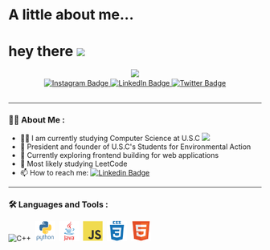 # A little about me...

<h1>
  hey there
  <img src="https://media.giphy.com/media/hvRJCLFzcasrR4ia7z/giphy.gif" width="30px"/>
</h1>


<div id="header" align="center">
  <img src="https://media.giphy.com/media/vWst8QUOKAot6MHEZe/giphy.gif" width="300"/>
</div>


<div id="badges" id="header" align="center">
  <a href="https://www.instagram.com/xdewittx/">
    <img src="https://img.shields.io/badge/Instagram-pink?style=for-the-badge&logo=instagram&logoColor=white" alt="Instagram Badge"/>
  </a>
  <a href="https://www.linkedin.com/in/cory-dewitt-a1b84a252/">
    <img src="https://img.shields.io/badge/LinkedIn-blue?style=for-the-   badge&logo=linkedin&logoColor=white" alt="LinkedIn Badge"/>
  </a>
  <a href="https://twitter.com/dewitt_cory">
    <img src="https://img.shields.io/badge/Twitter-blue?style=for-the-badge&logo=twitter&logoColor=white" alt="Twitter Badge"/>
  </a>
</div>

<div id="header" align="center">
  <img src="https://komarev.com/ghpvc/?username=cjdewitt&style=flat-        square&color=blue" alt=""/>
</div> 

---

### :man_technologist: About Me : 
- :student: I am currently studying Computer Science at U.S.C <img src="https://media.giphy.com/media/5hvJxNcEze5tKtMyE0/giphy.gif" height="25" witdth="25"/> 
- :seedling: President and founder of U.S.C's Students for Environmental Action
- :bricks: Currently exploring frontend building for web applications 
- :book: Most likely studying LeetCode 
- :mailbox: How to reach me: [![Linkedin Badge](https://img.shields.io/badge/-Cory-blue?style=flat&logo=Linkedin&logoColor=white)](https://www.linkedin.com/in/cory-dewitt-a1b84a252/)

---

### :hammer_and_wrench: Languages and Tools : 
<div>
  <img 
 src="https://user-images.githubusercontent.com/112126823/203457534-e426330f-a1e7-473a-9f2a-036a69ece8a5.png" title="C++" alt="C++" width="40" height="40"/>&nbsp; 
  <img
src="https://raw.githubusercontent.com/devicons/devicon/1119b9f84c0290e0f0b38982099a2bd027a48bf1/icons/python/python-original-wordmark.svg" width="40" height="40"/>&nbsp;
  <img 
src="https://github.com/devicons/devicon/blob/master/icons/java/java-original-wordmark.svg" title="Java" alt="Java" width="40" height="40"/>&nbsp;  
  <img 
src="https://github.com/devicons/devicon/blob/master/icons/javascript/javascript-original.svg" title="JavaScript" alt="JavaScript" width="40" height="40"/>&nbsp;
  <img 
src="https://github.com/devicons/devicon/blob/master/icons/css3/css3-plain-wordmark.svg"  title="CSS3" alt="CSS" width="40" height="40"/>&nbsp;  
  <img 
src="https://github.com/devicons/devicon/blob/master/icons/html5/html5-original.svg" title="HTML5" alt="HTML" width="40" height="40"/>&nbsp;
</div>

